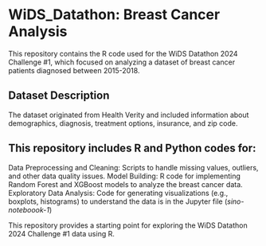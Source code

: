 # WiDS_Datathon: Breast Cancer Analysis

This repository contains the R code used for the WiDS Datathon 2024 Challenge #1, which focused on analyzing a dataset of breast cancer patients diagnosed between 2015-2018.

## Dataset Description

The dataset originated from Health Verity and included information about demographics, diagnosis, treatment options, insurance, and zip code. 

## This repository includes R and Python codes for:

Data Preprocessing and Cleaning: Scripts to handle missing values, outliers, and other data quality issues.
Model Building: R code for implementing Random Forest and XGBoost models to analyze the breast cancer data.
Exploratory Data Analysis: Code for generating visualizations (e.g., boxplots, histograms) to understand the data is in the Jupyter file (_sino-noteboook-1_)

This repository provides a starting point for exploring the WiDS Datathon 2024 Challenge #1 data using R.

